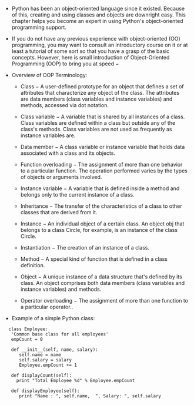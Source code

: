   - Python has been an object-oriented language since it existed. Because of this, creating and using classes and objects are downright easy. This chapter helps you become an expert in using Python's object-oriented programming support.

   - If you do not have any previous experience with object-oriented (OO) programming, you may want to consult an introductory course on it or at least a tutorial of some sort so that you have a grasp of the basic concepts. However, here is small introduction of Object-Oriented Programming (OOP) to bring you at speed −

   - Overview of OOP Terminology: 
      - Class − A user-defined prototype for an object that defines a set of attributes that characterize any object of the class. The attributes are data members (class variables and instance variables) and methods, accessed via dot notation.
      - Class variable − A variable that is shared by all instances of a class. Class variables are defined within a class but outside any of the class's methods. Class variables are not used as frequently as instance variables are.

      - Data member − A class variable or instance variable that holds data associated with a class and its objects.

      - Function overloading − The assignment of more than one behavior to a particular function. The operation performed varies by the types of objects or arguments involved.

      - Instance variable − A variable that is defined inside a method and belongs only to the current instance of a class.

      - Inheritance − The transfer of the characteristics of a class to other classes that are derived from it.

      - Instance − An individual object of a certain class. An object obj that belongs to a class Circle, for example, is an instance of the class Circle.

      - Instantiation − The creation of an instance of a class.

      - Method − A special kind of function that is defined in a class definition.

      - Object − A unique instance of a data structure that's defined by its class. An object comprises both data members (class variables and instance variables) and methods.

      - Operator overloading − The assignment of more than one function to a particular operator..
   - Example of a simple Python class: 
```
  class Employee:
   'Common base class for all employees'
   empCount = 0

   def __init__(self, name, salary):
      self.name = name
      self.salary = salary
      Employee.empCount += 1
   
   def displayCount(self):
     print "Total Employee %d" % Employee.empCount

   def displayEmployee(self):
      print "Name : ", self.name,  ", Salary: ", self.salary
 ```
